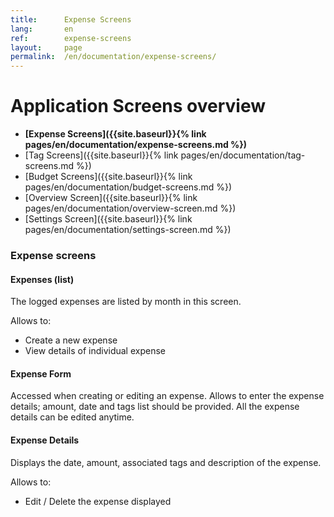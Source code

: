 ```yaml
---
title:      Expense Screens
lang:       en
ref:        expense-screens
layout:     page
permalink:  /en/documentation/expense-screens/
---
```


# Application Screens overview


- **[Expense Screens]({{site.baseurl}}{% link pages/en/documentation/expense-screens.md %})**
- [Tag Screens]({{site.baseurl}}{%       link pages/en/documentation/tag-screens.md     %})
- [Budget Screens]({{site.baseurl}}{%    link pages/en/documentation/budget-screens.md  %})
- [Overview Screen]({{site.baseurl}}{%   link pages/en/documentation/overview-screen.md %})
- [Settings Screen]({{site.baseurl}}{%   link pages/en/documentation/settings-screen.md %})


### Expense screens


#### Expenses (list)

The logged expenses are listed by month in this screen.

Allows to:
- Create a new expense
- View details of individual expense
  
#### Expense Form

Accessed when creating or editing an expense.
Allows to enter the expense details; amount, date and tags list should be provided.
All the expense details can be edited anytime.
  
#### Expense Details

Displays the date, amount, associated tags and description of the expense.

Allows to:
- Edit / Delete the expense displayed
